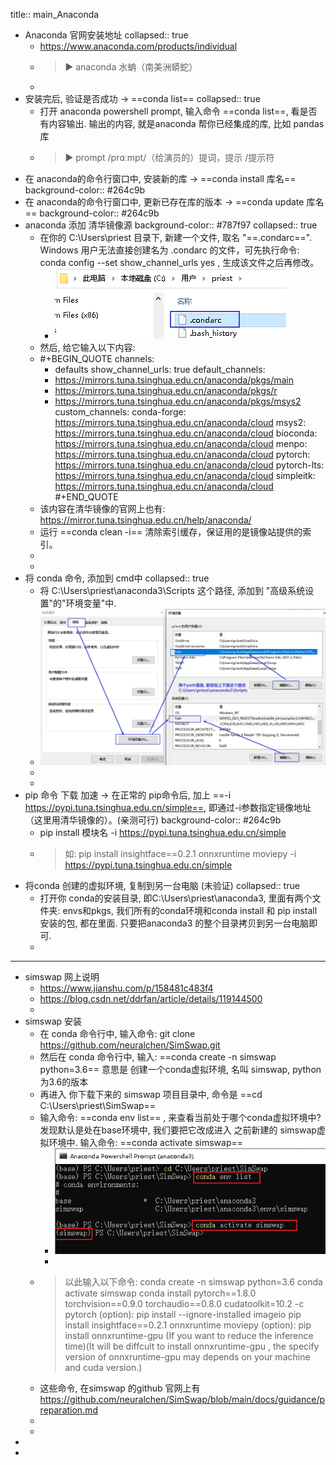 title:: main_Anaconda

- Anaconda 官网安装地址
  collapsed:: true
	- https://www.anaconda.com/products/individual
	- > ▶ anaconda  水蚺（南美洲蟒蛇）
	-
- 安装完后, 验证是否成功 -> ==conda list==
  collapsed:: true
	- 打开 anaconda powershell prompt, 输入命令 ==conda list==, 看是否有内容输出. 输出的内容, 就是anaconda 帮你已经集成的库, 比如 pandas库
	- > ▶ prompt  /prɑːmpt/（给演员的）提词，提示 /提示符
- 在 anaconda的命令行窗口中, 安装新的库 -> ==conda install 库名==
  background-color:: #264c9b
- 在 anaconda的命令行窗口中, 更新已存在库的版本 -> ==conda update 库名==
  background-color:: #264c9b
- anaconda 添加 清华镜像源
  background-color:: #787f97
  collapsed:: true
	- 在你的 C:\Users\priest 目录下, 新建一个文件, 取名 "==.condarc==".
	  Windows 用户无法直接创建名为 .condarc 的文件，可先执行命令: conda config --set show_channel_urls yes , 生成该文件之后再修改。
		- ![image.png](../assets/image_1645855708688_0.png)
	- 然后, 给它输入以下内容:
	- #+BEGIN_QUOTE
	  channels:
	    - defaults
	  show_channel_urls: true
	  default_channels:
	    - https://mirrors.tuna.tsinghua.edu.cn/anaconda/pkgs/main
	    - https://mirrors.tuna.tsinghua.edu.cn/anaconda/pkgs/r
	    - https://mirrors.tuna.tsinghua.edu.cn/anaconda/pkgs/msys2
	  custom_channels:
	    conda-forge: https://mirrors.tuna.tsinghua.edu.cn/anaconda/cloud
	    msys2: https://mirrors.tuna.tsinghua.edu.cn/anaconda/cloud
	    bioconda: https://mirrors.tuna.tsinghua.edu.cn/anaconda/cloud
	    menpo: https://mirrors.tuna.tsinghua.edu.cn/anaconda/cloud
	    pytorch: https://mirrors.tuna.tsinghua.edu.cn/anaconda/cloud
	    pytorch-lts: https://mirrors.tuna.tsinghua.edu.cn/anaconda/cloud
	    simpleitk: https://mirrors.tuna.tsinghua.edu.cn/anaconda/cloud
	  #+END_QUOTE
	- 该内容在清华镜像的官网上也有: https://mirror.tuna.tsinghua.edu.cn/help/anaconda/
	- 运行 ==conda clean -i== 清除索引缓存，保证用的是镜像站提供的索引。
	-
	-
- 将 conda 命令, 添加到 cmd中
  collapsed:: true
	- 将 C:\Users\priest\anaconda3\Scripts 这个路径, 添加到 "高级系统设置"的"环境变量"中.
	- ![image.png](../assets/image_1645859574551_0.png)
	-
	-
- pip 命令 下载 加速 -> 在正常的 pip命令后, 加上 ==-i https://pypi.tuna.tsinghua.edu.cn/simple==, 即通过-i参数指定镜像地址（这里用清华镜像的）。(亲测可行)
  background-color:: #264c9b
	- pip install 模块名 -i https://pypi.tuna.tsinghua.edu.cn/simple
	- > 如: pip install insightface==0.2.1 onnxruntime moviepy -i https://pypi.tuna.tsinghua.edu.cn/simple
- 将conda 创建的虚拟环境, 复制到另一台电脑 (未验证)
  collapsed:: true
	- 打开你 conda的安装目录, 即C:\\Users\\priest\\anaconda3, 里面有两个文件夹: envs和pkgs, 我们所有的conda环境和conda install 和 pip install 安装的包, 都在里面. 只要把anaconda3 的整个目录拷贝到另一台电脑即可.
	-
- ---
- simswap 网上说明
	- https://www.jianshu.com/p/158481c483f4
	- https://blog.csdn.net/ddrfan/article/details/119144500
	-
- simswap 安装
	- 在 conda 命令行中, 输入命令: git clone https://github.com/neuralchen/SimSwap.git
	- 然后在 conda 命令行中, 输入:  ==conda create -n simswap python=3.6==
	  意思是 创建一个conda虚拟环境, 名叫 simswap, python为3.6的版本
	- 再进入 你下载下来的 simswap 项目目录中, 命令是 ==cd C:\Users\priest\SimSwap==
	- 输入命令: ==conda env list== , 来查看当前处于哪个conda虚拟环境中? 发现默认是处在base环境中, 我们要把它改成进入 之前新建的 simswap虚拟环境中. 输入命令: ==conda activate simswap==
		- ![image.png](../assets/image_1645860247232_0.png)
		-
	- > 以此输入以下命令:
	  conda create -n simswap python=3.6
	  conda activate simswap
	  conda install pytorch==1.8.0 torchvision==0.9.0 torchaudio==0.8.0 cudatoolkit=10.2 -c pytorch
	  (option): pip install --ignore-installed imageio
	  pip install insightface==0.2.1 onnxruntime moviepy
	  (option): pip install onnxruntime-gpu  (If you want to reduce the inference time)(It will be diffcult to install onnxruntime-gpu , the specify version of onnxruntime-gpu may depends on your machine and cuda version.)
	- 这些命令, 在simswap 的github 官网上有 https://github.com/neuralchen/SimSwap/blob/main/docs/guidance/preparation.md
	-
	-
-
-